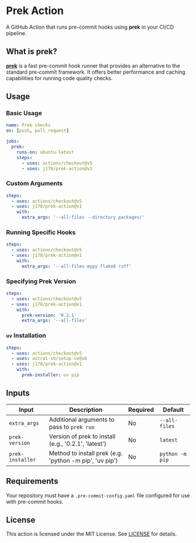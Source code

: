 # Prek Action

A GitHub Action that runs pre-commit hooks using **prek** in your CI/CD pipeline.

## What is prek?

[**prek**](https://github.com/j178/prek) is a fast pre-commit hook runner that provides an alternative to the standard pre-commit framework. It offers better performance and caching capabilities for running code quality checks.

## Usage

### Basic Usage

```yaml
name: Prek checks
on: [push, pull_request]

jobs:
  prek:
    runs-on: ubuntu-latest
    steps:
      - uses: actions/checkout@v5
      - uses: j178/prek-action@v1
```

### Custom Arguments

```yaml
steps:
  - uses: actions/checkout@v5
  - uses: j178/prek-action@v1
    with:
      extra_args: '--all-files --directory packages/'
```

### Running Specific Hooks

```yaml
steps:
  - uses: actions/checkout@v5
  - uses: j178/prek-action@v1
    with:
      extra_args: '--all-files mypy flake8 ruff'
```

### Specifying Prek Version

```yaml
steps:
  - uses: actions/checkout@v5
  - uses: j178/prek-action@v1
    with:
      prek-version: '0.2.1'
      extra_args: '--all-files'
```

### `uv` Installation

```yaml
steps:
  - uses: actions/checkout@v5
  - uses: astral-sh/setup-uv@v6
  - uses: j178/prek-action@v1
    with:
      prek-installer: uv pip
```

## Inputs

| Input          | Description                                | Required | Default       |
| -------------- | ------------------------------------------ | -------- | ------------- |
| `extra_args`   | Additional arguments to pass to `prek run` | No       | `--all-files` |
| `prek-version` | Version of prek to install (e.g., '0.2.1', 'latest') | No | `latest` |
| `prek-installer` | Method to install prek (e.g. 'python -m pip', 'uv pip') | No | `python -m pip` |

## Requirements

Your repository must have a `.pre-commit-config.yaml` file configured for use with pre-commit hooks.

## License

This action is licensed under the MIT License. See [LICENSE](LICENSE) for details.
